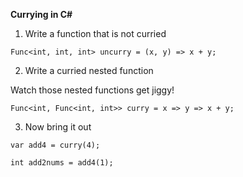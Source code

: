 **Currying in C#**

1.  Write a function that is not curried

```
Func<int, int, int> uncurry = (x, y) => x + y;

```
2.  Write a curried nested function

Watch those nested functions get jiggy!

```
Func<int, Func<int, int>> curry = x => y => x + y;

```

3.  Now bring it out

```
var add4 = curry(4);

int add2nums = add4(1);

```

